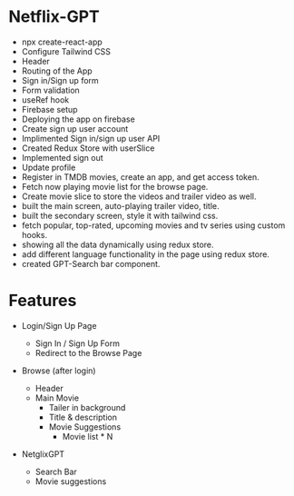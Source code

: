 # Netflix-GPT

- npx create-react-app
- Configure Tailwind CSS
- Header
- Routing of the App
- Sign in/Sign up form
- Form validation
- useRef hook
- Firebase setup
- Deploying the app on firebase
- Create sign up user account
- Implimented Sign in/sign up user API
- Created Redux Store with userSlice
- Implemented sign out
- Update profile
- Register in TMDB movies, create an app, and get access token.
- Fetch now playing movie list for the browse page.
- Create movie slice to store the videos and trailer video as well.
- built the main screen, auto-playing trailer video, title.
- built the secondary screen, style it with tailwind css.
- fetch popular, top-rated, upcoming movies and tv series using custom hooks.
- showing all the data dynamically using redux store.
- add different language functionality in the page using redux store.
- created GPT-Search bar component.

# Features

- Login/Sign Up Page

  - Sign In / Sign Up Form
  - Redirect to the Browse Page

- Browse (after login)

  - Header
  - Main Movie
    - Tailer in background
    - Title & description
    - Movie Suggestions
      - Movie list \* N

- NetglixGPT
  - Search Bar
  - Movie suggestions
